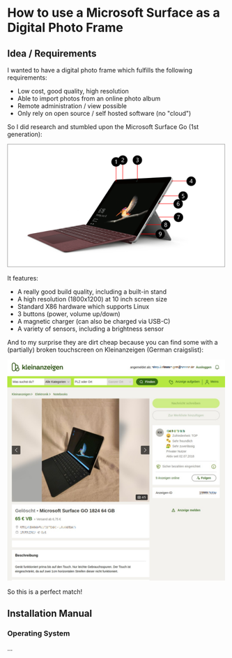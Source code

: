 # How to use a Microsoft Surface as a Digital Photo Frame

## Idea / Requirements

I wanted to have a digital photo frame which fulfills the following requirements:
- Low cost, good quality, high resolution
- Able to import photos from an online photo album
- Remote administration / view possible
- Only rely on open source / self hosted software (no "cloud")

So I did research and stumbled upon the Microsoft Surface Go (1st generation):

<img src='images/surface.png' width='500'>

It features:
- A really good build quality, including a built-in stand
- A high resolution (1800x1200) at 10 inch screen size
- Standard X86 hardware which supports Linux
- 3 buttons (power, volume up/down)
- A magnetic charger (can also be charged via USB-C)
- A variety of sensors, including a brightness sensor

And to my surprise they are dirt cheap because you can find some with a (partially) broken touchscreen on Kleinanzeigen (German craigslist):

<img src='images/kleinanzeigen.jpg' width='500'>

So this is a perfect match!

## Installation Manual

### Operating System

...
